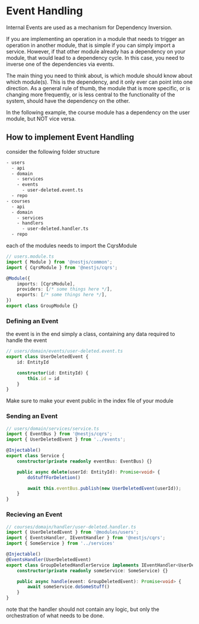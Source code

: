 # Event Handling

Internal Events are used as a mechanism for Dependency Inversion.

If you are implementing an operation in a module that needs to trigger an operation in another module, that is simple if you can simply import a service. However, if that other module already has a dependency on your module, that would lead to a dependency cycle. In this case, you need to inverse one of the dependencies via events.

The main thing you need to think about, is which module should know about which module(s). This is the dependency, and it only ever can point into one direction. As a general rule of thumb, the module that is more specific, or is changing more frequently, or is less central to the functionality of the system, should have the dependency on the other.

In the following example, the course module has a dependency on the user module, but NOT vice versa.

## How to implement Event Handling

consider the following folder structure

``` txt
- users
  - api
  - domain
    - services
    - events
      - user-deleted.event.ts
  - repo
- courses
  - api
  - domain
    - services
    - handlers
      - user-deleted.handler.ts
  - repo
```

each of the modules needs to import the CqrsModule

``` ts
// users.module.ts
import { Module } from '@nestjs/common';
import { CqrsModule } from '@nestjs/cqrs';

@Module({
    imports: [CqrsModule],
    providers: [/* some things here */],
    exports: [/* some things here */],
})
export class GroupModule {}
```

### Defining an Event

the event is in the end simply a class, containing any data required to handle the event

``` ts
// users/domain/events/user-deleted.event.ts
export class UserDeletedEvent {
    id: EntityId

    constructor(id: EntityId) {
        this.id = id
    }
}
```

Make sure to make your event public in the index file of your module

### Sending an Event

``` ts
// users/domain/services/service.ts
import { EventBus } from '@nestjs/cqrs';
import { UserDeletedEvent } from '../events';

@Injectable()
export class Service {
    constructor(private readonly eventBus: EventBus) {}

    public async delete(userId: EntityId): Promise<void> {
        doStuffForDeletion()

        await this.eventBus.publish(new UserDeletedEvent(userId));
    }
}
```

### Recieving an Event

``` ts
// courses/domain/handler/user-deleted.handler.ts
import { UserDeletedEvent } from '@modules/users';
import { EventsHandler, IEventHandler } from '@nestjs/cqrs';
import { SomeService } from '../services'

@Injectable()
@EventsHandler(UserDeletedEvent)
export class GroupDeletedHandlerService implements IEventHandler<UserDeletedEvent> {
    constructor(private readonly someService: SomeService) {}

    public async handle(event: GroupDeletedEvent): Promise<void> {
        await someService.doSomeStuff()
    }
}
```

note that the handler should not contain any logic, but only the orchestration of what needs to be done.

